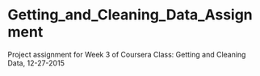 # Getting_and_Cleaning_Data_Assignment
Project assignment for Week 3 of Coursera Class: Getting and Cleaning Data, 12-27-2015

